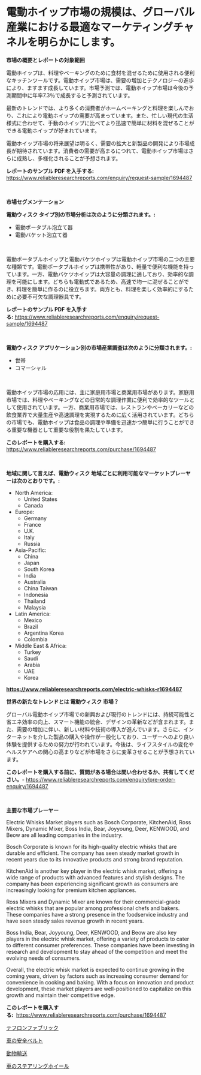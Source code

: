 <p><h1>電動ホイップ市場の規模は、グローバル産業における最適なマーケティングチャネルを明らかにします。</h1></p><p><strong>市場の概要とレポートの対象範囲</strong></p>
<p><p>電動ホイップは、料理やベーキングのために食材を混ぜるために使用される便利なキッチンツールです。電動ホイップ市場は、需要の増加とテクノロジーの進歩により、ますます成長しています。市場予測では、電動ホイップ市場は今後の予測期間中に年率7.3％で成長すると予測されています。</p><p>最新のトレンドでは、より多くの消費者がホームベーキングと料理を楽しんでおり、これにより電動ホイップの需要が高まっています。また、忙しい現代の生活様式に合わせて、手動のホイップに比べてより迅速で簡単に材料を混ぜることができる電動ホイップが好まれています。</p><p>電動ホイップ市場の将来展望は明るく、需要の拡大と新製品の開発により市場成長が期待されています。消費者の需要が高まるにつれて、電動ホイップ市場はさらに成熟し、多様化されることが予想されます。</p></p>
<p><strong>レポートのサンプル PDF を入手する:</strong> <a href="https://www.reliableresearchreports.com/enquiry/request-sample/1694487">https://www.reliableresearchreports.com/enquiry/request-sample/1694487</a></p>
<p>&nbsp;</p>
<p><strong>市場セグメンテーション</strong></p>
<p><strong>電動ウィスク タイプ別の市場分析は次のように分類されます。:</strong></p>
<p><ul><li>電動ポータブル泡立て器</li><li>電動バケット泡立て器</li></ul></p>
<p>&nbsp;</p>
<p><p>電動ポータブルホイップと電動バケツホイップは電動ホイップ市場の二つの主要な種類です。電動ポータブルホイップは携帯性があり、軽量で便利な機能を持っています。一方、電動バケツホイップは大容量の調理に適しており、効率的な調理を可能にします。どちらも電動式であるため、高速で均一に混ぜることができ、料理を簡単に作るのに役立ちます。両方とも、料理を楽しく効率的にするために必要不可欠な調理器具です。</p></p>
<p><strong>レポートのサンプル PDF を入手する:</strong>&nbsp;<a href="https://www.reliableresearchreports.com/enquiry/request-sample/1694487">https://www.reliableresearchreports.com/enquiry/request-sample/1694487</a></p>
<p>&nbsp;</p>
<p><strong> 電動ウィスク アプリケーション別の市場産業調査は次のように分類されます。:</strong></p>
<p><ul><li>世帯</li><li>コマーシャル</li></ul></p>
<p>&nbsp;</p>
<p><p>電動ホイップ市場の応用には、主に家庭用市場と商業用市場があります。家庭用市場では、料理やベーキングなどの日常的な調理作業に便利で効率的なツールとして使用されています。一方、商業用市場では、レストランやベーカリーなどの飲食業界で大量生産や高速調理を実現するために広く活用されています。どちらの市場でも、電動ホイップは食品の調理や準備を迅速かつ簡単に行うことができる重要な機器として重要な役割を果たしています。</p></p>
<p><strong>このレポートを購入する:</strong>&nbsp; <a href="https://www.reliableresearchreports.com/purchase/1694487">https://www.reliableresearchreports.com/purchase/1694487</a></p>
<p>&nbsp;</p>
<p><strong>地域に関して言えば、電動ウィスク 地域ごとに利用可能なマーケットプレーヤーは次のとおりです。:</strong></p>
<p><ul>
    <li>
        North America:
        <ul>
            <li>United States</li>
            <li>Canada</li>
        </ul>
    </li>
    <li>
        Europe:
        <ul>
            <li>Germany</li>
            <li>France</li>
            <li>U.K.</li>
            <li>Italy</li>
            <li>Russia</li>
        </ul>
    </li>
    <li>
        Asia-Pacific:
        <ul>
            <li>China</li>
            <li>Japan</li>
            <li>South Korea</li>
            <li>India</li>
            <li>Australia</li>
            <li>China Taiwan</li>
            <li>Indonesia</li>
            <li>Thailand</li>
            <li>Malaysia</li>
        </ul>
    </li>
    <li>
        Latin America:
        <ul>
            <li>Mexico</li>
            <li>Brazil</li>
            <li>Argentina Korea</li>
            <li>Colombia</li>
        </ul>
    </li>
    <li>
        Middle East & Africa:
        <ul>
            <li>Turkey</li>
            <li>Saudi</li>
            <li>Arabia</li>
            <li>UAE</li>
            <li>Korea</li>
        </ul>
    </li>
    </ul></p>
<p><strong><a href="https://www.reliableresearchreports.com/electric-whisks-r1694487">https://www.reliableresearchreports.com/electric-whisks-r1694487</a></strong>&nbsp;</p>
<p><strong>世界の新たなトレンドとは 電動ウィスク 市場？</strong></p>
<p><p>グローバル電動ホイップ市場での新興および現行のトレンドには、持続可能性と省エネ効率の向上、スマート機能の統合、デザインの革新などが含まれます。また、需要の増加に伴い、新しい材料や技術の導入が進んでいます。さらに、インターネットを介した製品の購入や操作が一般化しており、ユーザーへのより良い体験を提供するための努力が行われています。今後は、ライフスタイルの変化やヘルスケアへの関心の高まりなどが市場をさらに変革させることが予想されています。</p></p>
<p><strong>このレポートを購入する前に、質問がある場合は問い合わせるか、共有してください。</strong>- <a href="https://www.reliableresearchreports.com/enquiry/pre-order-enquiry/1694487">https://www.reliableresearchreports.com/enquiry/pre-order-enquiry/1694487</a></p>
<p>&nbsp;</p>
<p><strong>主要な市場プレーヤー</strong></p>
<p><p>Electric Whisks Market players such as Bosch Corporate, KitchenAid, Ross Mixers, Dynamic Mixer, Boss India, Bear, Joyyoung, Deer, KENWOOD, and Beow are all leading companies in the industry. </p><p>Bosch Corporate is known for its high-quality electric whisks that are durable and efficient. The company has seen steady market growth in recent years due to its innovative products and strong brand reputation. </p><p>KitchenAid is another key player in the electric whisk market, offering a wide range of products with advanced features and stylish designs. The company has been experiencing significant growth as consumers are increasingly looking for premium kitchen appliances.</p><p>Ross Mixers and Dynamic Mixer are known for their commercial-grade electric whisks that are popular among professional chefs and bakers. These companies have a strong presence in the foodservice industry and have seen steady sales revenue growth in recent years.</p><p>Boss India, Bear, Joyyoung, Deer, KENWOOD, and Beow are also key players in the electric whisk market, offering a variety of products to cater to different consumer preferences. These companies have been investing in research and development to stay ahead of the competition and meet the evolving needs of consumers.</p><p>Overall, the electric whisk market is expected to continue growing in the coming years, driven by factors such as increasing consumer demand for convenience in cooking and baking. With a focus on innovation and product development, these market players are well-positioned to capitalize on this growth and maintain their competitive edge.</p></p>
<p><strong>このレポートを購入する:</strong>&nbsp;&nbsp;<a href="https://www.reliableresearchreports.com/purchase/1694487">https://www.reliableresearchreports.com/purchase/1694487</a></p>
<p><p><a href="https://medium.com/@roachbrenda/ptfe%E3%83%95%E3%82%A1%E3%83%96%E3%83%AA%E3%83%83%E3%82%AF%E5%B8%82%E5%A0%B4%E3%81%AE%E8%A6%8B%E9%80%9A%E3%81%97-%E5%B8%82%E5%A0%B4%E5%8B%95%E5%90%91-%E6%88%90%E9%95%B7-2024%E5%B9%B4%E3%81%8B%E3%82%892031%E5%B9%B4%E3%81%BE%E3%81%A7%E3%81%AE%E4%BA%88%E6%B8%AC-42690ca7c223">テフロンファブリック</a></p><p><a href="https://github.com/laurenreichert/Market-Research-Report-List-1/blob/main/399424821368.md">車の安全ベルト</a></p><p><a href="https://medium.com/@jimmieraun892023/%E5%8B%95%E7%89%A9%E8%BC%B8%E9%80%81%E5%B8%82%E5%A0%B4%E3%81%AF-%E5%B8%82%E5%A0%B4%E3%82%B7%E3%82%A7%E3%82%A2-%E5%B8%82%E5%A0%B4%E3%83%88%E3%83%AC%E3%83%B3%E3%83%89-%E5%B8%82%E5%A0%B4%E6%88%90%E9%95%B7%E3%81%AB%E9%96%A2%E3%81%99%E3%82%8B%E6%83%85%E5%A0%B1%E3%82%92%E6%8F%90%E4%BE%9B%E3%81%97%E3%81%A6%E3%81%84%E3%81%BE%E3%81%99-f68e24e61a65">動物輸送</a></p><p><a href="https://github.com/RodHoppe07/Market-Research-Report-List-1/blob/main/110165221369.md">車のステアリングホイール</a></p></p>